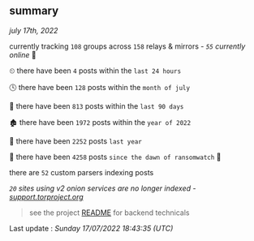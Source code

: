
## summary
_july 17th, 2022_

currently tracking `108` groups across `158` relays & mirrors - _`55` currently online_ 📡

⏲ there have been `4` posts within the `last 24 hours`

🕓 there have been `128` posts within the `month of july`

📅 there have been `813` posts within the `last 90 days`

🏚 there have been `1972` posts within the `year of 2022`

🚀 there have been `2252` posts `last year`

🦕 there have been `4258` posts `since the dawn of ransomwatch` 🐣

there are `52` custom parsers indexing posts

_`20` sites using v2 onion services are no longer indexed - [support.torproject.org](https://support.torproject.org/onionservices/v2-deprecation/)_

> see the project [README](https://github.com/jmousqueton/ransomwatch#readme) for backend technicals



Last update : _Sunday 17/07/2022 18:43:35 (UTC)_

